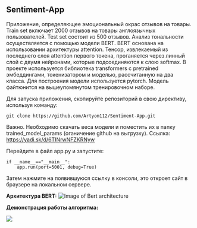 ## Sentiment-App

Приложение, определяющее эмоциональный окрас отзывов на товары. Train set включает 2000 отзывов на товары англоязычных пользователей. Test set состоит из 500 отзывов. Анализ тональности осуществляется с помощью модели BERT. BERT основана на использовании архитектуры attention. Тенсор, извлекаемый из последнего слоя attention первого токена, проганяется через линный слой с двумя нейронами, которые подсоединяются к слою softmax. В проекте используется библиотека transformers с pretrained эмбеддингами, токенизатором и моделью, рассчитанную на два класса. Для построения модели используется pytorch. Модель файтюнится на вышеупомянутом тренировочном наборе.

Для запуска приложения, скопируйте репозиторий в свою директиву, используя команду:
```
git clone https://github.com/Artyom112/Sentiment-App.git
```

Важно. Необходимо скачать веса модели и поместить их в папку trained_model_params (оганичение github на выгрузку). Ссылка: https://yadi.sk/d/6TINrwNFZKRNyw

Перейдите в файл app.py и запустите:
```
if __name__=="__main__":
    app.run(port=5001, debug=True)
```

Затем нажмите на появившуюся ссылку в консоли, это откроет сайт в браузере на локальном сервере.

**Архитектура BERT:**
![Image of Bert architecture](http://jalammar.github.io/images/bert-output-vector.png)

**Демонстрация работы алгоритма:**

![](/images/gif_image.gif)
